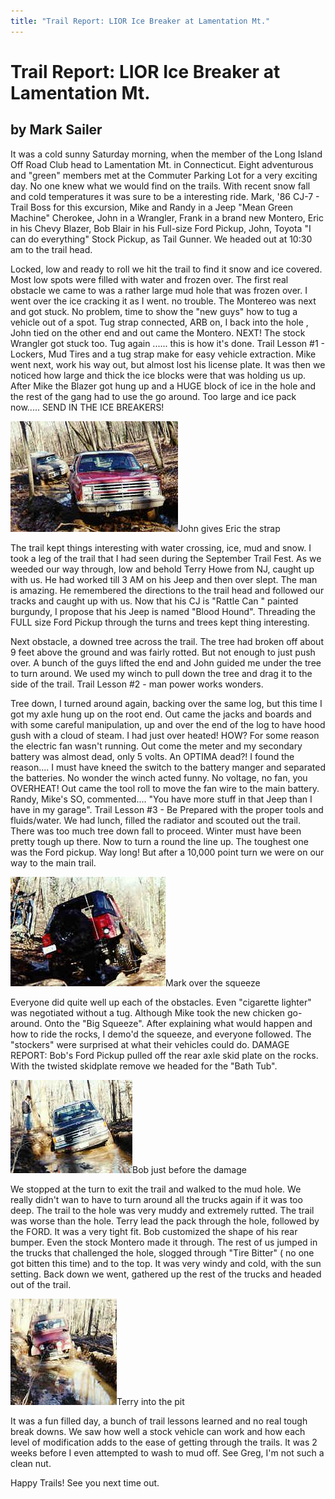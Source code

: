 ```yaml
---
title: "Trail Report: LIOR Ice Breaker at Lamentation Mt."
---
```

# Trail Report: LIOR Ice Breaker at Lamentation Mt.

## by Mark Sailer

It was a cold sunny Saturday morning, when the member of the Long Island Off Road Club head to Lamentation Mt. in Connecticut. Eight adventurous and "green" members met at the Commuter Parking Lot for a very exciting day. No one knew what we would find on the trails. With recent snow fall and cold temperatures it was sure to be a interesting ride. Mark, '86 CJ-7 - Trail Boss for this excursion, Mike and Randy in a Jeep "Mean Green Machine" Cherokee, John in a Wrangler, Frank in a brand new Montero, Eric in his Chevy Blazer, Bob Blair in his Full-size Ford Pickup, John, Toyota "I can do everything" Stock Pickup, as Tail Gunner. We headed out at 10:30 am to the trail head. 

Locked, low and ready to roll we hit the trail to find it snow and ice covered. Most low spots were filled with water and frozen over. The first real obstacle we came to was a rather large mud hole that was frozen over. I went over the ice cracking it as I went. no trouble. The Montereo was next and got stuck. No problem, time to show the "new guys" how to tug a vehicle out of a spot. Tug strap connected, ARB on, I back into the hole , John tied on the other end and out came the Montero. NEXT! The stock Wrangler got stuck too. Tug again ...... this is how it's done. Trail Lesson #1 - Lockers, Mud Tires and a tug strap make for easy vehicle extraction. Mike went next, work his way out, but almost lost his license plate. It was then we noticed how large and thick the ice blocks were that was holding us up. After Mike the Blazer got hung up and a HUGE block of ice in the hole and the rest of the gang had to use the go around. Too large and ice pack now..... SEND IN THE ICE BREAKERS! 

![](../../../img/terry/trail/s82.jpg)John gives Eric the strap 

The trail kept things interesting with water crossing, ice, mud and snow. I took a leg of the trail that I had seen during the September Trail Fest. As we weeded our way through, low and behold Terry Howe from NJ, caught up with us. He had worked till 3 AM on his Jeep and then over slept. The man is amazing. He remembered the directions to the trail head and followed our tracks and caught up with us. Now that his CJ is "Rattle Can " painted burgundy, I propose that his Jeep is named "Blood Hound". Threading the FULL size Ford Pickup through the turns and trees kept thing interesting. 

Next obstacle, a downed tree across the trail. The tree had broken off about 9 feet above the ground and was fairly rotted. But not enough to just push over. A bunch of the guys lifted the end and John guided me under the tree to turn around. We used my winch to pull down the tree and drag it to the side of the trail. Trail Lesson #2 - man power works wonders. 

Tree down, I turned around again, backing over the same log, but this time I got my axle hung up on the root end. Out came the jacks and boards and with some careful manipulation, up and over the end of the log to have hood gush with a cloud of steam. I had just over heated! HOW? For some reason the electric fan wasn't running. Out come the meter and my secondary battery was almost dead, only 5 volts. An OPTIMA dead?! I found the reason.... I must have kneed the switch to the battery manger and separated the batteries. No wonder the winch acted funny. No voltage, no fan, you OVERHEAT! Out came the tool roll to move the fan wire to the main battery. Randy, Mike's SO, commented.... "You have more stuff in that Jeep than I have in my garage". Trail Lesson #3 - Be Prepared with the proper tools and fluids/water. We had lunch, filled the radiator and scouted out the trail. There was too much tree down fall to proceed. Winter must have been pretty tough up there. Now to turn a round the line up. The toughest one was the Ford pickup. Way long! But after a 10,000 point turn we were on our way to the main trail. 

![](../../../img/terry/trail/s83.jpg)Mark over the squeeze 

Everyone did quite well up each of the obstacles. Even "cigarette lighter" was negotiated without a tug. Although Mike took the new chicken go-around. Onto the "Big Squeeze". After explaining what would happen and how to ride the rocks, I demo'd the squeeze, and everyone followed. The "stockers" were surprised at what their vehicles could do. DAMAGE REPORT: Bob's Ford Pickup pulled off the rear axle skid plate on the rocks. With the twisted skidplate remove we headed for the "Bath Tub". 

![](../../../img/terry/trail/s84.jpg)Bob just before the damage 

We stopped at the turn to exit the trail and walked to the mud hole. We really didn't wan to have to turn around all the trucks again if it was too deep. The trail to the hole was very muddy and extremely rutted. The trail was worse than the hole. Terry lead the pack through the hole, followed by the FORD. It was a very tight fit. Bob customized the shape of his rear bumper. Even the stock Montero made it through. The rest of us jumped in the trucks that challenged the hole, slogged through "Tire Bitter" ( no one got bitten this time) and to the top. It was very windy and cold, with the sun setting. Back down we went, gathered up the rest of the trucks and headed out of the trail. 

![](../../../img/terry/trail/s81.jpg)Terry into the pit 

It was a fun filled day, a bunch of trail lessons learned and no real tough break downs. We saw how well a stock vehicle can work and how each level of modification adds to the ease of getting through the trails. It was 2 weeks before I even attempted to wash to mud off. See Greg, I'm not such a clean nut. 

Happy Trails! See you next time out.